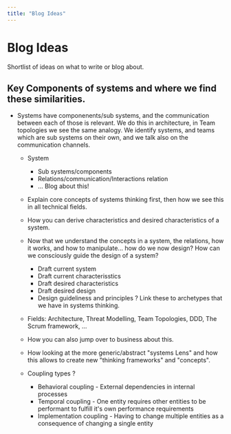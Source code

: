 ```yaml
---
title: "Blog Ideas"
---
```

# Blog Ideas

Shortlist of ideas on what to write or blog about.

## Key Components of systems and where we find these similarities.
* Systems have componenents/sub systems, and the communication between each of those is relevant. We do this in architecture, in Team topologies we see the same analogy. We identify systems, and teams which are sub systems on their own, and we talk also on the communication channels.
    * System
        * Sub systems/components
        * Relations/communication/Interactions relation
        * ...
    Blog about this!
    
    * Explain core concepts of systems thinking first, then how we see this in all technical fields. 
    * How you can derive characteristics and desired characteristics of a system.
    * Now that we understand the concepts in a system, the relations, how it works, and how to manipulate... how do we now design? How can we consciously guide the design of a system? 
        * Draft current system
        * Draft current characterisstics
        * Draft desired characteristics
        * Draft desired design
        * Design guideliness and principles ? Link these to archetypes that we have in systems thinking.
    * Fields: Architecture, Threat Modelling, Team Topologies, DDD, The Scrum framework, ...
    * How you can also jump over to business about this.
    * How looking at the more generic/abstract "systems Lens" and how this allows to create new "thinking frameworks" and "concepts".
    * Coupling types ? 
        * Behavioral coupling - External dependencies in internal processes
        * Temporal coupling - One entity requires other entities to be performant to fulfill it's own performance requirements
        * Implementation coupling - Having to change multiple entities as a consequence of changing a single entity  